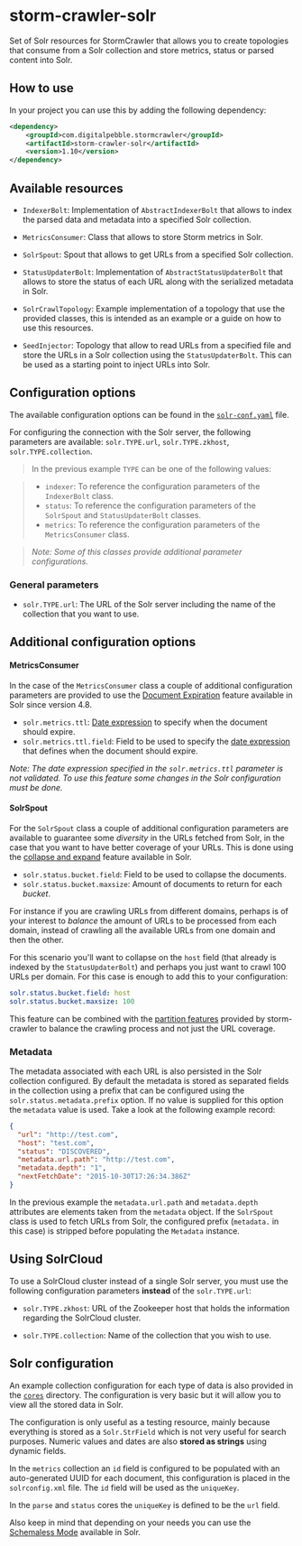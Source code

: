 storm-crawler-solr
==================

Set of Solr resources for StormCrawler that allows you to create topologies that consume from a Solr collection and store metrics, status or parsed content into Solr.

## How to use

In your project you can use this by adding the following dependency:

```xml
<dependency>
    <groupId>com.digitalpebble.stormcrawler</groupId>
    <artifactId>storm-crawler-solr</artifactId>
    <version>1.10</version>
</dependency>
```

## Available resources

* `IndexerBolt`: Implementation of `AbstractIndexerBolt` that allows to index the parsed data and metadata into a specified Solr collection.

* `MetricsConsumer`: Class that allows to store Storm metrics in Solr.

* `SolrSpout`: Spout that allows to get URLs from a specified Solr collection.

* `StatusUpdaterBolt`: Implementation of `AbstractStatusUpdaterBolt` that allows to store the status of each URL along with the serialized metadata in Solr.

* `SolrCrawlTopology`: Example implementation of a topology that use the provided classes, this is intended as an example or a guide on how to use this resources.

* `SeedInjector`: Topology that allow to read URLs from a specified file and store the URLs in a Solr collection using the `StatusUpdaterBolt`. This can be used as a starting point to inject URLs into Solr.

## Configuration options

The available configuration options can be found in the [`solr-conf.yaml`](solr-conf.yaml) file.

For configuring the connection with the Solr server, the following parameters are available: `solr.TYPE.url`, `solr.TYPE.zkhost`, `solr.TYPE.collection`.

> In the previous example `TYPE` can be one of the following values:

> * `indexer`: To reference the configuration parameters of the `IndexerBolt` class.
> * `status`: To reference the configuration parameters of the `SolrSpout` and `StatusUpdaterBolt` classes.
> * `metrics`: To reference the configuration parameters of the `MetricsConsumer` class.

> *Note: Some of this classes provide additional parameter configurations.*

### General parameters

* `solr.TYPE.url`: The URL of the Solr server including the name of the collection that you want to use.

## Additional configuration options

#### MetricsConsumer

In the case of the `MetricsConsumer` class a couple of additional configuration parameters are provided to use the [Document Expiration](https://lucidworks.com/blog/document-expiration/) feature available in Solr since version 4.8.

* `solr.metrics.ttl`: [Date expression](https://cwiki.apache.org/confluence/display/solr/Working+with+Dates) to specify when the document should expire.
* `solr.metrics.ttl.field`: Field to be used to specify the [date expression](https://cwiki.apache.org/confluence/display/solr/Working+with+Dates) that defines when the document should expire.

*Note: The date expression specified in the `solr.metrics.ttl` parameter is not validated. To use this feature some changes in the Solr configuration must be done.*

#### SolrSpout

For the `SolrSpout` class a couple of additional configuration parameters are available to guarantee some *diversity* in the URLs fetched from Solr, in the case that you want to have better coverage of your URLs. This is done using the [collapse and expand](https://cwiki.apache.org/confluence/display/solr/Collapse+and+Expand+Results) feature available in Solr.

* `solr.status.bucket.field`: Field to be used to collapse the documents.
* `solr.status.bucket.maxsize`: Amount of documents to return for each *bucket*.

For instance if you are crawling URLs from different domains, perhaps is of your interest to *balance* the amount of URLs to be processed from each domain, instead of crawling all the available URLs from one domain and then the other.

For this scenario you'll want to collapse on the `host` field (that already is indexed by the `StatusUpdaterBolt`) and perhaps you just want to crawl 100 URLs per domain. For this case is enough to add this to your configuration:

```yaml
solr.status.bucket.field: host
solr.status.bucket.maxsize: 100
```

This feature can be combined with the [partition features](https://github.com/DigitalPebble/storm-crawler/wiki/Configuration#fetching-and-partitioning) provided by storm-crawler to balance the crawling process and not just the URL coverage.

### Metadata

The metadata associated with each URL is also persisted in the Solr collection configured. By default the metadata is stored as separated fields in the collection using a prefix that can be configured using the `solr.status.metadata.prefix` option. If no value is supplied for this option the `metadata` value is used. Take a look at the following example record:

```json
{
  "url": "http://test.com",
  "host": "test.com",
  "status": "DISCOVERED",
  "metadata.url.path": "http://test.com",
  "metadata.depth": "1",
  "nextFetchDate": "2015-10-30T17:26:34.386Z"
}
```

In the previous example the `metadata.url.path` and `metadata.depth` attributes are elements taken from the `metadata` object. If the `SolrSpout` class is used to fetch URLs from Solr, the configured prefix (`metadata.` in this case) is stripped before populating the `Metadata` instance.

## Using SolrCloud

To use a SolrCloud cluster instead of a single Solr server, you must use the following configuration parameters **instead** of the `solr.TYPE.url`:

* `solr.TYPE.zkhost`: URL of the Zookeeper host that holds the information regarding the SolrCloud cluster.

* `solr.TYPE.collection`: Name of the collection that you wish to use.

## Solr configuration

An example collection configuration for each type of data is also provided in the [`cores`](cores) directory. The configuration is very basic but it will allow you to view all the stored data in Solr.

The configuration is only useful as a testing resource, mainly because everything is stored as a `Solr.StrField` which is not very useful for search purposes. Numeric values and dates are also **stored as strings** using dynamic fields.

In the `metrics` collection an `id` field is configured to be populated with an auto-generated UUID for each document, this configuration is placed in the `solrconfig.xml` file. The `id` field will be used as the `uniqueKey`.

In the `parse` and `status` cores the `uniqueKey` is defined to be the `url` field.

Also keep in mind that depending on your needs you can use the [Schemaless Mode](https://cwiki.apache.org/confluence/display/solr/Schemaless+Mode) available in Solr.
